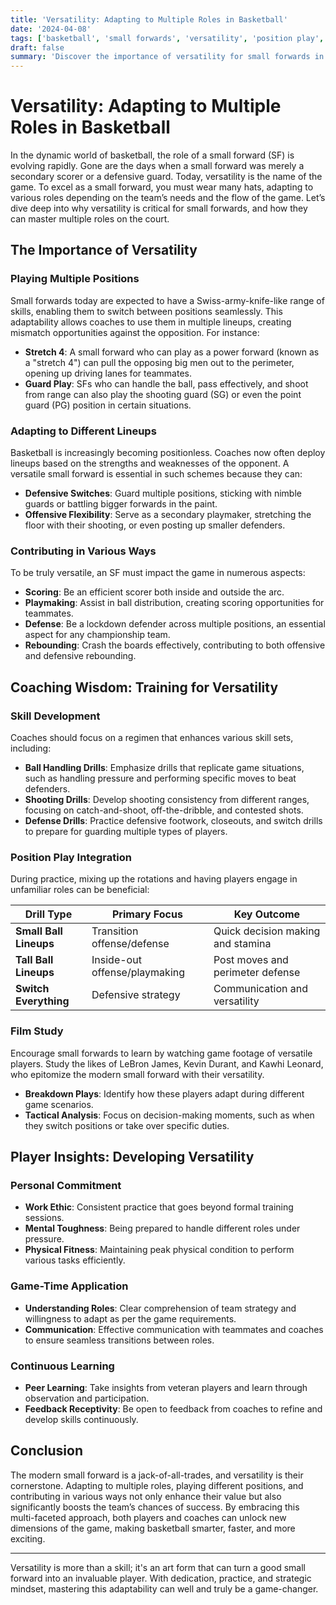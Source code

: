 ```yaml
---
title: 'Versatility: Adapting to Multiple Roles in Basketball'
date: '2024-04-08'
tags: ['basketball', 'small forwards', 'versatility', 'position play', 'coaching tips', 'player knowledge', 'multi-skill development']
draft: false
summary: 'Discover the importance of versatility for small forwards in basketball, focusing on playing multiple positions, adapting to different lineups, and contributing in various ways to enhance team performance.'
---
```


# Versatility: Adapting to Multiple Roles in Basketball

In the dynamic world of basketball, the role of a small forward (SF) is evolving rapidly. Gone are the days when a small forward was merely a secondary scorer or a defensive guard. Today, versatility is the name of the game. To excel as a small forward, you must wear many hats, adapting to various roles depending on the team’s needs and the flow of the game. Let’s dive deep into why versatility is critical for small forwards, and how they can master multiple roles on the court.

## The Importance of Versatility

### Playing Multiple Positions

Small forwards today are expected to have a Swiss-army-knife-like range of skills, enabling them to switch between positions seamlessly. This adaptability allows coaches to use them in multiple lineups, creating mismatch opportunities against the opposition. For instance:

- **Stretch 4**: A small forward who can play as a power forward (known as a "stretch 4") can pull the opposing big men out to the perimeter, opening up driving lanes for teammates.
- **Guard Play**: SFs who can handle the ball, pass effectively, and shoot from range can also play the shooting guard (SG) or even the point guard (PG) position in certain situations.

### Adapting to Different Lineups

Basketball is increasingly becoming positionless. Coaches now often deploy lineups based on the strengths and weaknesses of the opponent. A versatile small forward is essential in such schemes because they can:

- **Defensive Switches**: Guard multiple positions, sticking with nimble guards or battling bigger forwards in the paint.
- **Offensive Flexibility**: Serve as a secondary playmaker, stretching the floor with their shooting, or even posting up smaller defenders.

### Contributing in Various Ways

To be truly versatile, an SF must impact the game in numerous aspects:

- **Scoring**: Be an efficient scorer both inside and outside the arc.
- **Playmaking**: Assist in ball distribution, creating scoring opportunities for teammates.
- **Defense**: Be a lockdown defender across multiple positions, an essential aspect for any championship team.
- **Rebounding**: Crash the boards effectively, contributing to both offensive and defensive rebounding.

## Coaching Wisdom: Training for Versatility

### Skill Development

Coaches should focus on a regimen that enhances various skill sets, including:

- **Ball Handling Drills**: Emphasize drills that replicate game situations, such as handling pressure and performing specific moves to beat defenders.
- **Shooting Drills**: Develop shooting consistency from different ranges, focusing on catch-and-shoot, off-the-dribble, and contested shots.
- **Defense Drills**: Practice defensive footwork, closeouts, and switch drills to prepare for guarding multiple types of players.

### Position Play Integration

During practice, mixing up the rotations and having players engage in unfamiliar roles can be beneficial:

| Drill Type           | Primary Focus             | Key Outcome                     |
|----------------------|---------------------------|---------------------------------|
| **Small Ball Lineups** | Transition offense/defense | Quick decision making and stamina |
| **Tall Ball Lineups**  | Inside-out offense/playmaking | Post moves and perimeter defense |
| **Switch Everything**  | Defensive strategy        | Communication and versatility    |

### Film Study

Encourage small forwards to learn by watching game footage of versatile players. Study the likes of LeBron James, Kevin Durant, and Kawhi Leonard, who epitomize the modern small forward with their versatility.

- **Breakdown Plays**: Identify how these players adapt during different game scenarios.
- **Tactical Analysis**: Focus on decision-making moments, such as when they switch positions or take over specific duties.

## Player Insights: Developing Versatility

### Personal Commitment

- **Work Ethic**: Consistent practice that goes beyond formal training sessions.
- **Mental Toughness**: Being prepared to handle different roles under pressure.
- **Physical Fitness**: Maintaining peak physical condition to perform various tasks efficiently.

### Game-Time Application

- **Understanding Roles**: Clear comprehension of team strategy and willingness to adapt as per the game requirements.
- **Communication**: Effective communication with teammates and coaches to ensure seamless transitions between roles.

### Continuous Learning

- **Peer Learning**: Take insights from veteran players and learn through observation and participation.
- **Feedback Receptivity**: Be open to feedback from coaches to refine and develop skills continuously.

## Conclusion

The modern small forward is a jack-of-all-trades, and versatility is their cornerstone. Adapting to multiple roles, playing different positions, and contributing in various ways not only enhance their value but also significantly boosts the team’s chances of success. By embracing this multi-faceted approach, both players and coaches can unlock new dimensions of the game, making basketball smarter, faster, and more exciting.

---

Versatility is more than a skill; it's an art form that can turn a good small forward into an invaluable player. With dedication, practice, and strategic mindset, mastering this adaptability can well and truly be a game-changer.